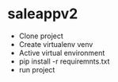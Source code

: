 # saleappv2
* Clone project
* Create virtualenv venv
* Active virtual environment
* pip install -r requiremnts.txt
* run project
